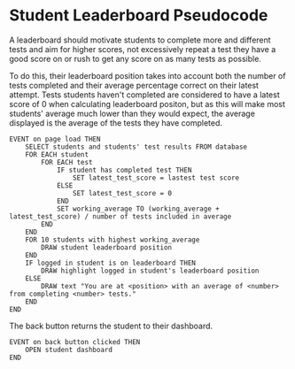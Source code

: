# Student Leaderboard Pseudocode

A leaderboard should motivate students to complete more and different tests and aim for higher scores, not excessively repeat a test they have a good score on or rush to get any score on as many tests as possible.

To do this, their leaderboard position takes into account both the number of tests completed and their average percentage correct on their latest attempt. Tests students haven't completed are considered to have a latest score of 0 when calculating leaderboard positon, but as this will make most students' average much lower than they would expect, the average displayed is the average of the tests they have completed.

```
EVENT on page load THEN
	SELECT students and students' test results FROM database
	FOR EACH student
		FOR EACH test
			IF student has completed test THEN
				SET latest_test_score = lastest test score
			ELSE
				SET latest_test_score = 0
			END
			SET working_average TO (working_average + latest_test_score) / number of tests included in average
		END
	END
	FOR 10 students with highest working_average
		DRAW student leaderboard position
	END
	IF logged in student is on leaderboard THEN
		DRAW highlight logged in student's leaderboard position
	ELSE
		DRAW text "You are at <position> with an average of <number> from completing <number> tests."
	END
END
```

The back button returns the student to their dashboard.
```
EVENT on back button clicked THEN
	OPEN student dashboard
END
```
